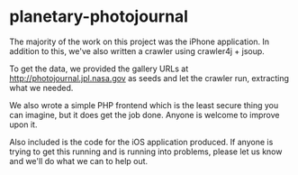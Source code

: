 planetary-photojournal
======================

The majority of the work on this project was the iPhone application. In addition to this, we've also written a crawler using crawler4j + jsoup.

To get the data, we provided the gallery URLs at http://photojournal.jpl.nasa.gov as seeds and let the crawler run, extracting what we needed.

We also wrote a simple PHP frontend which is the least secure thing you can imagine, but it does get the job done. Anyone is welcome to improve upon it.

Also included is the code for the iOS application produced. If anyone is trying to get this running and is running into problems, please let us know
and we'll do what we can to help out.

